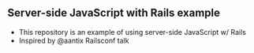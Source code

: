 ## Server-side JavaScript with Rails example
- This repository is an example of using server-side JavaScript w/ Rails
- Inspired by @aantix Railsconf talk
